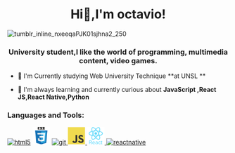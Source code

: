 <h1 align="center">Hi👋,I'm octavio!</h1>

![tumblr_inline_nxeeqaPJK01sjhna2_250](https://user-images.githubusercontent.com/66325928/199410856-25fea227-e5b6-4b25-85e9-96cee349c016.gif)


<h3 align="center">University student,I like the world of programming, multimedia content, video games.</h3>


- 🔭 I'm Currently studying Web University Technique **at UNSL **

- 🌱 I'm always learning and currently curious about **JavaScript ,React JS,React Native,Python**




<h3 align="left">Languages and Tools:</h3>
<p align="left"> 
    <link rel="stylesheet" href="https://cdn.jsdelivr.net/gh/devicons/devicon@v2.14.0/devicon.min.css">
    <a href="https://www.w3schools.com/html/" target="_blank"> <img src="https://cdn.jsdelivr.net/gh/devicons/devicon/icons/html5/html5-plain-wordmark.svg" alt="html5" width="40" height="40"/></a> 
    <a href="https://www.w3schools.com/css/" target="_blank"> <img src="https://raw.githubusercontent.com/devicons/devicon/master/icons/css3/css3-original-wordmark.svg" alt="css3" width="40" height="40"/></a> 
    <a href="https://git-scm.com/" target="_blank"> <img src="https://www.vectorlogo.zone/logos/git-scm/git-scm-icon.svg" alt="git" width="40" height="40"/> </a>
    <a href="https://developer.mozilla.org/en-US/docs/Web/JavaScript" target="_blank"> <img src="https://raw.githubusercontent.com/devicons/devicon/master/icons/javascript/javascript-original.svg" alt="javascript" width="40" height="40"/> </a>
    <a href="https://reactjs.org/" target="_blank"> <img src="https://raw.githubusercontent.com/devicons/devicon/master/icons/react/react-original-wordmark.svg" alt="react" width="40" height="40"/> </a> 
    <a href="https://reactnative.dev/" target="_blank"> <img src="https://reactnative.dev/img/header_logo.svg" alt="reactnative" width="40" height="40"/> </a> 
</p>





